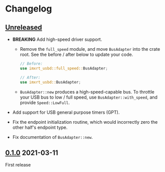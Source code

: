 Changelog
=========

[Unreleased]
------------

- **BREAKING** Add high-speed driver support.
  - Remove the `full_speed` module, and move `BusAdapter` into the crate root.
    See the before / after below to update your code.

    ```rust
    // Before:
    use imxrt_usbd::full_speed::BusAdapter;

    // After:
    use imxrt_usbd::BusAdapter;
    ```

  - `BusAdapter::new` produces a high-speed-capable bus. To throttle your USB
    bus to low / full speed, use `BusAdapter::with_speed`, and provide
    `Speed::LowFull`.

- Add support for USB general purpose timers (GPT).
- Fix the endpoint initialization routine, which would incorrectly zero the
  other half's endpoint type.
- Fix documentation of `BusAdapter::new`.

[0.1.0] 2021-03-11
------------------

First release

[Unreleased]: https://github.com/imxrt-rs/imxrt-usbd/compare/v0.1.0...HEAD
[0.1.0]: https://github.com/imxrt-rs/imxrt-usbd/tree/v0.1.0
